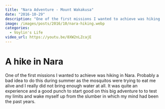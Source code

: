 ```yaml
---
title: "Nara Adventure - Mount Wakakusa"
date: "2016-10-29"
description: "One of the first missions I wanted to achieve was hiking in Nara. Probably a bad idea to do this during summer as the mosquitos were trying to eat me alive and I really did not bring enough water at all."
image: /images/posts/2016/10/nara-hiking.webp
categories:
  - Voylin's Life
video_url: https://youtu.be/8XW2nLZcajE
---
```


# A hike in Nara

One of the first missions I wanted to achieve was hiking in Nara. Probably a bad idea to do this during summer as the mosquitos were trying to eat me alive and I really did not bring enough water at all. It was quite an experience and a good punch to start good on this big adventure to to test my limits and wake myself up from the slumber in which my mind had been the past years.